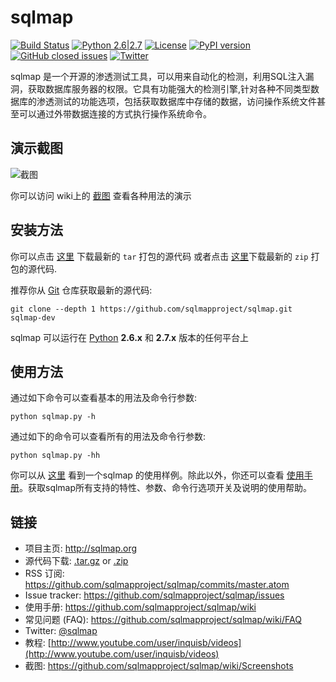 # sqlmap

[![Build Status](https://api.travis-ci.org/sqlmapproject/sqlmap.svg?branch=master)](https://travis-ci.org/sqlmapproject/sqlmap) [![Python 2.6|2.7](https://img.shields.io/badge/python-2.6|2.7-yellow.svg)](https://www.python.org/) [![License](https://img.shields.io/badge/license-GPLv2-red.svg)](https://raw.githubusercontent.com/sqlmapproject/sqlmap/master/LICENSE) [![PyPI version](https://badge.fury.io/py/sqlmap.svg)](https://badge.fury.io/py/sqlmap) [![GitHub closed issues](https://img.shields.io/github/issues-closed-raw/sqlmapproject/sqlmap.svg?colorB=ff69b4)](https://github.com/sqlmapproject/sqlmap/issues?q=is%3Aissue+is%3Aclosed) [![Twitter](https://img.shields.io/badge/twitter-@sqlmap-blue.svg)](https://twitter.com/sqlmap)

sqlmap 是一个开源的渗透测试工具，可以用来自动化的检测，利用SQL注入漏洞，获取数据库服务器的权限。它具有功能强大的检测引擎,针对各种不同类型数据库的渗透测试的功能选项，包括获取数据库中存储的数据，访问操作系统文件甚至可以通过外带数据连接的方式执行操作系统命令。

演示截图
----

![截图](https://raw.github.com/wiki/sqlmapproject/sqlmap/images/sqlmap_screenshot.png)

你可以访问 wiki上的 [截图](https://github.com/sqlmapproject/sqlmap/wiki/Screenshots) 查看各种用法的演示

安装方法
----

你可以点击 [这里](https://github.com/sqlmapproject/sqlmap/tarball/master) 下载最新的 `tar` 打包的源代码 或者点击 [这里](https://github.com/sqlmapproject/sqlmap/zipball/master)下载最新的 `zip` 打包的源代码.

推荐你从 [Git](https://github.com/sqlmapproject/sqlmap) 仓库获取最新的源代码:

    git clone --depth 1 https://github.com/sqlmapproject/sqlmap.git sqlmap-dev

sqlmap 可以运行在 [Python](http://www.python.org/download/)  **2.6.x**  和  **2.7.x** 版本的任何平台上

使用方法
----

通过如下命令可以查看基本的用法及命令行参数:

    python sqlmap.py -h

通过如下的命令可以查看所有的用法及命令行参数:

    python sqlmap.py -hh

你可以从 [这里](https://asciinema.org/a/46601) 看到一个sqlmap 的使用样例。除此以外，你还可以查看 [使用手册](https://github.com/sqlmapproject/sqlmap/wiki/Usage)。获取sqlmap所有支持的特性、参数、命令行选项开关及说明的使用帮助。

链接
----

* 项目主页: http://sqlmap.org
* 源代码下载: [.tar.gz](https://github.com/sqlmapproject/sqlmap/tarball/master) or [.zip](https://github.com/sqlmapproject/sqlmap/zipball/master)
* RSS 订阅: https://github.com/sqlmapproject/sqlmap/commits/master.atom
* Issue tracker: https://github.com/sqlmapproject/sqlmap/issues
* 使用手册: https://github.com/sqlmapproject/sqlmap/wiki
* 常见问题 (FAQ): https://github.com/sqlmapproject/sqlmap/wiki/FAQ
* Twitter: [@sqlmap](https://twitter.com/sqlmap)
* 教程: [http://www.youtube.com/user/inquisb/videos](http://www.youtube.com/user/inquisb/videos)
* 截图: https://github.com/sqlmapproject/sqlmap/wiki/Screenshots
